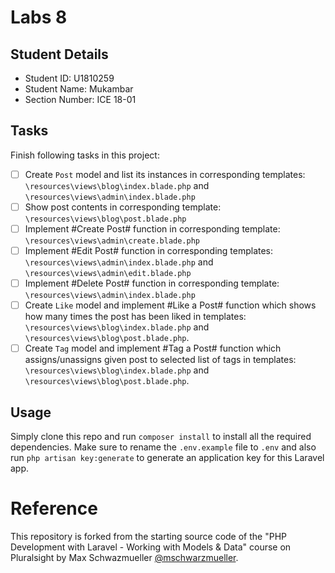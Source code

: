 # Labs 8

## Student Details

- Student ID: U1810259
- Student Name: Mukambar
- Section Number: ICE 18-01

## Tasks
Finish following tasks in this project:

- [ ] Create `Post` model and list its instances in corresponding templates: `\resources\views\blog\index.blade.php` and `\resources\views\admin\index.blade.php`
- [ ] Show post contents in corresponding template: `\resources\views\blog\post.blade.php`
- [ ] Implement #Create Post# function in corresponding template: `\resources\views\admin\create.blade.php`
- [ ] Implement #Edit Post# function in corresponding templates: `\resources\views\admin\index.blade.php` and `\resources\views\admin\edit.blade.php`
- [ ] Implement #Delete Post# function in corresponding template: `\resources\views\admin\index.blade.php`
- [ ] Create `Like` model and implement #Like a Post# function which shows how many times the post has been liked in templates: `\resources\views\blog\index.blade.php` and `\resources\views\blog\post.blade.php`.
- [ ] Create `Tag` model and implement #Tag a Post# function which assigns/unassigns given post to selected list of tags in templates: `\resources\views\blog\index.blade.php` and `\resources\views\blog\post.blade.php`.

## Usage
Simply clone this repo and run `composer install` to install all the required dependencies. Make sure to rename the `.env.example` file to `.env` and also run `php artisan key:generate` to generate an application key for this Laravel app.

# Reference
This repository is forked from the starting source code of the "PHP Development with Laravel - Working with Models & Data" course on Pluralsight by Max Schwazmueller [@mschwarzmueller](https://github.com/mschwarzmueller/pluralsight-laravel-getting-started).

